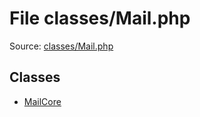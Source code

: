 File classes/Mail.php
=========

Source: [classes/Mail.php](https://github.com/PrestaShop/PrestaShop/blob/1.5.0.9/classes/Mail.php)


Classes
-------

* [MailCore](class.MailCore.md)


